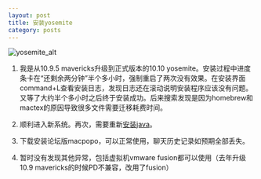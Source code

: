 ```yaml
---
layout: post
title: 安装yosemite
category: posts
---
```

![yosemite_alt](yosemite)

1. 我是从10.9.5 mavericks升级到正式版本的10.10 yosemite。安装过程中进度条卡在“还剩余两分钟”半个多小时，强制重启了两次没有效果。在安装界面command+L查看安装日志，发现日志还在滚动说明安装程序应该没有问题。又等了大约半个多小时之后终于安装成功。后来搜索发现是因为homebrew和mactex的原因导致很多文件需要迁移耗费时间。

2. 顺利进入新系统。再次，需要重新[安装java](http://support.apple.com/kb/DL1572)。

3. 下载安装论坛版macpopo，可以正常使用，聊天历史记录如预期全部丢失。

4. 暂时没有发现其他异常，包括虚拟机vmware fusion都可以使用（去年升级10.9 mavericks的时候PD不兼容，改用了fusion）

[yosemite]: /images/yosemite.png "yosemite_ttl"
